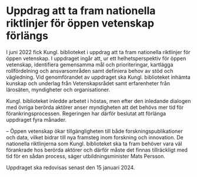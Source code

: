 # Uppdrag att ta fram nationella riktlinjer för öppen vetenskap förlängs

I juni 2022 fick Kungl. biblioteket i uppdrag att ta fram nationella riktlinjer för öppen vetenskap. I uppdraget ingår att, ur ett helhetsperspektiv för öppen vetenskap, identifiera gemensamma mål och prioriteringar, kartlägga rollfördelning och ansvarsområden samt definiera behov av stöd och vägledning. Vid genomförandet av uppdraget ska Kungl. biblioteket inhämta kunskap och underlag från Vetenskapsrådet samt erfarenheter från lärosäten, myndigheter och organisationer.

Kungl. biblioteket inledde arbetet i höstas, men efter den inledande dialogen med övriga berörda aktörer anser myndigheten att det behövs mer tid för förankringsprocessen. Regeringen har därför beslutat att förlänga uppdraget fyra månader.

– Öppen vetenskap ökar tillgängligheten till både forskningspublikationer och data, vilket bidrar till nya framsteg inom forskning och innovation. De nationella riktlinjerna som Kungl. biblioteket ska ta fram behöver vara väl förankrade hos berörda aktörer och därför måste det finnas tillräckligt med tid för en sådan process, säger utbildningsminister Mats Persson.

Uppdraget ska redovisas senast den 15 januari 2024\.
